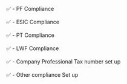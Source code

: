 <p style="font-size: 14px;">
✅ - PF Compliance<br><br>
✅ - ESIC Compliance<br><br>
✅ - PT Compliance<br><br>
✅ - LWF Compliance<br><br>
✅ - Company Professional Tax number set up<br><br>
✅ - Other compliance Set up<br><br>
 </p>